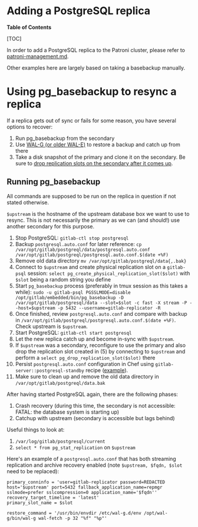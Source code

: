 # Adding a PostgreSQL replica

**Table of Contents**

[TOC]

In order to add a PostgreSQL replica to the Patroni cluster, please refer to [patroni-management.md](patroni-management.md).

Other examples here are largely based on taking a basebackup manually.

# Using pg_basebackup to resync a replica

If a replica gets out of sync or fails for some reason, you have several options to recover:

1. Run pg_basebackup from the secondary
2. Use [WAL-G (or older WAL-E)](using-wale-gpg.md) to restore a backup and catch up from
   there
3. Take a disk snapshot of the primary and clone it on the secondary. Be
   sure to [drop replication slots on the secondary after it comes up](postgres.md#replication-slots).

## Running pg_basebackup

All commands are supposed to be run on the replica in question if not
stated otherwise.

`$upstream` is the hostname of the upstream database box we want to use
to resync. This is not necessarily the primary as we can (and should!)
use another secondary for this purpose.

1. Stop PostgreSQL: `gitlab-ctl stop postgresql`
1. Backup `postgresql.auto.conf` for later reference: `cp /var/opt/gitlab/postgreql/data/postgresql.auto.conf /var/opt/gitlab/postgreql/postgresql.auto.conf.$(date +%F)`
1. Remove old data directory `mv /var/opt/gitlab/postgreql/data{,.bak}`
1. Connect to `$upstream` and create physical replication slot on a
   `gitlab-psql` session: `select pg_create_physical_replication_slot($slot)` with `$slot` being a random string you define
1. Start `pg_basebackup` process (preferably in tmux session as this
   takes a while): `sudo -u gitlab-psql PGSSLMODE=disable /opt/gitlab/embedded/bin/pg_basebackup -D /var/opt/gitlab/postgresql/data --slot=$slot -c fast -X stream -P --host=$upstream -p 5432 --username=gitlab-replicator -R`
1. Once finished, review `postgresql.auto.conf` and compare with backup in `/var/opt/gitlab/postgreql/postgresql.auto.conf.$(date +%F)`. Check upstream is `$upstream`.
1. Start PostgreSQL: `gitlab-ctl start postgresql`
1. Let the new replica catch up and become in-sync with `$upstream`.
1. If `$upstream` was a secondary, reconfigure to use the primary and
   also drop the replication slot created in (5) by connecting to `$upstream` and perform a `select pg_drop_replication_slot($slot)` there
1. Persist `postgresql.auto.conf` configuration in Chef using `gitlab-server::postgresql-standby` recipe ([example](https://ops.gitlab.net/gitlab-cookbooks/chef-repo/-/blob/c030986daae6f94c34e367015249c374dd23e55f/roles/gstg-base-db-postgres-replication.json#L5-11)).
1. Make sure to clean up and remove the old data directory in `/var/opt/gitlab/postgreql/data.bak`

After having started PostgreSQL again, there are the following phases:

1. Crash recovery (during this time, the secondary is not accessible: FATAL: the database system is starting up)
1. Catchup with upstream (secondary is accessible but lags behind)

Useful things to look at:

1. `/var/log/gitlab/postgresql/current`
1. `select * from pg_stat_replication` on `$upstream`

Here's an example of a `postgresql.auto.conf` that has both streaming
replication and archive recovery enabled (note `$upstream, $fqdn, $slot`
need to be replaced):

```
primary_conninfo = 'user=gitlab-replicator password=REDACTED host='$upstream' port=5432 fallback_application_name=repmgr sslmode=prefer sslcompression=0 application_name='$fqdn''
recovery_target_timeline = 'latest'
primary_slot_name = $slot

restore_command = '/usr/bin/envdir /etc/wal-g.d/env /opt/wal-g/bin/wal-g wal-fetch -p 32 "%f" "%p"'
```
